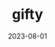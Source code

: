 ---
title: gifty
description: Wishlists from the internet
date: 2023-08-01
link: https://giftytheapp.com
tags: 
  - projects
  - current
---